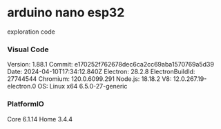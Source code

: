 # arduino nano esp32

exploration code

### Visual Code
Version: 1.88.1
Commit: e170252f762678dec6ca2cc69aba1570769a5d39
Date: 2024-04-10T17:34:12.840Z
Electron: 28.2.8
ElectronBuildId: 27744544
Chromium: 120.0.6099.291
Node.js: 18.18.2
V8: 12.0.267.19-electron.0
OS: Linux x64 6.5.0-27-generic

### PlatformIO
Core 6.1.14 Home 3.4.4
